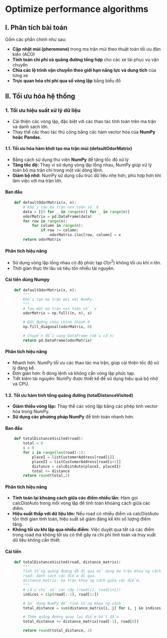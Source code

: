 # Optimize performance algorithms

## I. Phân tích bài toán

Gồm các phần chính như sau:

- **Cập nhật mùi (pheromone)** trong ma trận mùi theo thuật toán tối ưu đàn kiến (ACO)
- **Tính toán chi phí và quãng đường tổng hợp** cho các xe tải phục vụ vận chuyển
- **Chia các lộ trình vận chuyển theo giới hạn năng lực và dung tích** của từng xe
- **Trực quan hóa chi phí qua số vòng lặp** bằng biểu đồ

## II. Tối ưu hóa hệ thống

### 1. Tối ưu hiệu suất xử lý dữ liệu

- Cải thiện các vòng lặp, đặc biệt với các thao tác tính toán trên ma trận và danh sách lớn.
- Thay thế các thao tác thủ công bằng các hàm vector hóa của **NumPy hoặc Pandas.**

#### 1.1. Tối ưu hóa hàm khởi tạo ma trận mùi (defaultOdorMatrix)

- Bằng cách sử dụng thư viện **NumPy** để tăng tốc độ xử lý
- **Tăng tốc độ:** Thay vì sử dụng vòng lặp lồng nhau, NumPy giúp xử lý toàn bộ ma trận chỉ trong một vài dòng lệnh.
- **Giảm bộ nhớ:** NumPy sử dụng cấu trúc dữ liệu nhẹ hơn, phù hợp hơn khi làm việc với ma trận lớn.

#### Ban đầu

```python
    def defaultOdorMatrix(x, n):
        # Khởi tạo ma trận nxn toàn số 0
        data = [[0 for _ in range(n)] for _ in range(n)]
        odorMatrix = pd.DataFrame(data)
        for row in range(n):
            for column in range(n):
                if row != column:
                    odorMatrix.iloc[row, column] = x
        return odorMatrix
```

#### **Phân tích hiệu năng**

- Sử dụng vòng lặp lồng nhau có độ phức tạp 𝑂($n^2$) không tối ưu khi 𝑛 lớn.
- Thời gian thực thi lâu và tiêu tốn nhiều tài nguyên.

#### Cải tiến dùng Numpy

```python
    def defaultOdorMatrix(x, n):
        """
        Khởi tạo ma trận mùi với NumPy.
        """
        # Tạo một ma trận nxn toàn số `x`
        odorMatrix = np.full((n, n), x)

        # Đặt đường chéo chính thành 0
        np.fill_diagonal(odorMatrix, 0)

        # Chuyển đổi sang DataFrame (nếu cần)
        return pd.DataFrame(odorMatrix)
```

#### **Phân tích hiệu năng**

- Nhanh hơn: NumPy tối ưu các thao tác ma trận, giúp cải thiện tốc độ xử lý đáng kể.
- Đơn giản hơn: Ít dòng lệnh và không cần vòng lặp phức tạp.
- Tiết kiệm tài nguyên: NumPy được thiết kế để sử dụng hiệu quả bộ nhớ và CPU.

#### **1.2. Tối ưu hàm tính tổng quãng đường (totalDistanceVisited)**

- **Giảm thiểu vòng lặp:** Thay thế các vòng lặp bằng các phép tính vector hóa trong NumPy.
- **Sử dụng các phương pháp NumPy** để tính toán nhanh hơn.

#### **Ban đầu**

```python
    def totalDistanceVisited(road):
        total = 0
        i = 0
        for i in range(len(road)-1):
            placeI = listCustomerAddress[road[i]]
            placeII = listCustomerAddress[road[i+1]]
            distance = calcDistAuto(placeI, placeII)
            total += distance
        return round(total,2)
```

#### **Phân tích hiệu năng**

- **Tính toán lại khoảng cách giữa các điểm nhiều lần:** Hàm gọi calcDistAuto trong mỗi vòng lặp để tính toán khoảng cách giữa các điểm.
- **Hiệu suất thấp với dữ liệu lớn:** Nếu road có nhiều điểm và calcDistAuto tốn thời gian tính toán, hiệu suất sẽ giảm đáng kể khi số lượng điểm tăng.
- **Không tối ưu khi lặp qua nhiều điểm:** Việc duyệt qua tất cả các điểm trong road mà không tối ưu có thể gây ra chi phí tính toán và truy xuất dữ liệu không cần thiết.

#### **Cải tiến**

```python
    def totalDistanceVisited(road, distance_matrix):
        """
        Tính tổng quãng đường đã đi qua sử dụng ma trận khoảng cách.
        road: danh sách các điểm đi qua.
        distance_matrix: ma trận khoảng cách giữa các điểm.
        """
        # Lấy chỉ số các cặp (road[i], road[i+1])
        indices = zip(road[:-1], road[1:])

        # Sử dụng NumPy để tính tổng khoảng cách
        total_distance = sum(distance_matrix[i, j] for i, j in indices)

        # Thêm quãng đường quay lại điểm bắt đầu
        total_distance += distance_matrix[road[-1], road[0]]

        return round(total_distance, 2)
```
